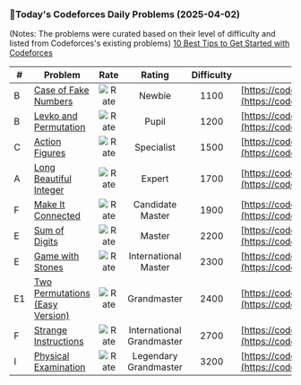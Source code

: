 ### 🌟Today's Codeforces Daily Problems (2025-04-02)
(Notes: The problems were curated based on their level of difficulty and listed from Codeforces's existing problems)
[10 Best Tips to Get Started with Codeforces](https://github.com/ika9810/Codeforces-Daily-Problems/blob/main/10%20Best%20Tips%20to%20Get%20Started%20with%20Codeforces.md)

| # | Problem | Rate| Rating | Difficulty | Contest |
|---| ----- | :--------: | :----------: | :----------: | ---------- |
|B|[Case of Fake Numbers](https://codeforces.com/contest/556/problem/B)|![Rate](https://img.shields.io/badge/Newbie-1100-lightgrey)|Newbie|1100|[https://codeforces.com/contest/556](https://codeforces.com/contest/556)|
|B|[Levko and Permutation](https://codeforces.com/contest/361/problem/B)|![Rate](https://img.shields.io/badge/Pupil-1200-brightgreen)|Pupil|1200|[https://codeforces.com/contest/361](https://codeforces.com/contest/361)|
|C|[Action Figures](https://codeforces.com/contest/2026/problem/C)|![Rate](https://img.shields.io/badge/Specialist-1500-9cf)|Specialist|1500|[https://codeforces.com/contest/2026](https://codeforces.com/contest/2026)|
|A|[Long Beautiful Integer](https://codeforces.com/contest/1268/problem/A)|![Rate](https://img.shields.io/badge/Expert-1700-blue)|Expert|1700|[https://codeforces.com/contest/1268](https://codeforces.com/contest/1268)|
|F|[Make It Connected](https://codeforces.com/contest/1095/problem/F)|![Rate](https://img.shields.io/badge/Candidate%20Master-1900-blueviolet)|Candidate Master|1900|[https://codeforces.com/contest/1095](https://codeforces.com/contest/1095)|
|E|[Sum of Digits](https://codeforces.com/contest/1373/problem/E)|![Rate](https://img.shields.io/badge/Master-2200-orange)|Master|2200|[https://codeforces.com/contest/1373](https://codeforces.com/contest/1373)|
|E|[Game with Stones](https://codeforces.com/contest/1584/problem/E)|![Rate](https://img.shields.io/badge/International%20Master-2300-orange)|International Master|2300|[https://codeforces.com/contest/1584](https://codeforces.com/contest/1584)|
|E1|[Two Permutations (Easy Version)](https://codeforces.com/contest/1882/problem/E1)|![Rate](https://img.shields.io/badge/Grandmaster-2400-red)|Grandmaster|2400|[https://codeforces.com/contest/1882](https://codeforces.com/contest/1882)|
|F|[Strange Instructions](https://codeforces.com/contest/1621/problem/F)|![Rate](https://img.shields.io/badge/International%20Grandmaster-2700-red)|International Grandmaster|2700|[https://codeforces.com/contest/1621](https://codeforces.com/contest/1621)|
|I|[Physical Examination](https://codeforces.com/contest/1571/problem/I)|![Rate](https://img.shields.io/badge/Legendary%20Grandmaster-3200-red)|Legendary Grandmaster|3200|[https://codeforces.com/contest/1571](https://codeforces.com/contest/1571)|

